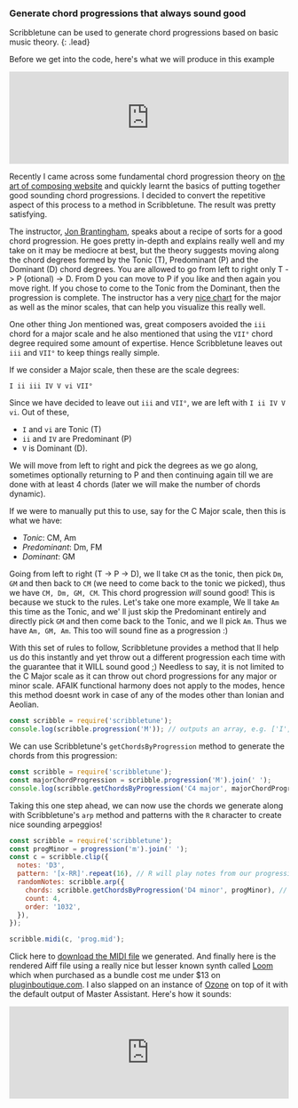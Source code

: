 ### Generate chord progressions that always sound good

Scribbletune can be used to generate chord progressions based on basic music theory.
{: .lead}

Before we get into the code, here's what we will produce in this example

<iframe width="100%" height="166" scrolling="no" frameborder="no" allow="autoplay" src="https://w.soundcloud.com/player/?url=https%3A//api.soundcloud.com/tracks/691481236&color=%23080404&auto_play=false&hide_related=true&show_comments=false&show_user=true&show_reposts=false&show_teaser=false"></iframe>

Recently I came across some fundamental chord progression theory on [the art of composing website](https://www.artofcomposing.com/composing-a-chord-progression) and quickly learnt the basics of putting together good sounding chord progressions. I decided to convert the repetitive aspect of this process to a method in Scribbletune. The result was pretty satisfying.

The instructor, [Jon Brantingham](https://www.artofcomposing.com/author/jonbrantingham), speaks about a recipe of sorts for a good chord progression. He goes pretty in-depth and explains really well and my take on it may be mediocre at best, but the theory suggests moving along the chord degrees formed by the Tonic (T), Predominant (P) and the Dominant (D) chord degrees. You are allowed to go from left to right only T -> P (otional) -> D. From D you can move to P if you like and then again you move right. If you chose to come to the Tonic from the Dominant, then the progression is complete. The instructor has a very [nice chart](https://www.artofcomposing.com/composing-a-chord-progression) for the major as well as the minor scales, that can help you visualize this really well.

One other thing Jon mentioned was, great composers avoided the `iii` chord for a major scale and he also mentioned that using the `VII°` chord degree required some amount of expertise. Hence Scribbletune leaves out `iii` and `VII°` to keep things really simple.

If we consider a Major scale, then these are the scale degrees:

```
I ii iii IV V vi VII°
```

Since we have decided to leave out `iii` and `VII°`, we are left with `I ii IV V vi`. Out of these,

- `I` and `vi` are Tonic (T)
- `ii` and `IV` are Predominant (P)
- `V` is Dominant (D).

We will move from left to right and pick the degrees as we go along, sometimes optionally returning to P and then continuing again till we are done with at least 4 chords (later we will make the number of chords dynamic).

If we were to manually put this to use, say for the C Major scale, then this is what we have:

- _Tonic_: CM, Am
- _Predominant_: Dm, FM
- _Dominant_: GM

Going from left to right (T -> P -> D), we ll take `CM` as the tonic, then pick `Dm`, `GM` and then back to `CM` (we need to come back to the tonic we picked), thus we have `CM, Dm, GM, CM`. This chord progression _will_ sound good! This is because we stuck to the rules. Let's take one more example, We ll take `Am` this time as the Tonic, and we' ll just skip the Predominant entirely and directly pick `GM` and then come back to the Tonic, and we ll pick `Am`. Thus we have `Am, GM, Am`. This too will sound fine as a progression :)

With this set of rules to follow, Scribbletune provides a method that ll help us do this instantly and yet throw out a different progression each time with the guarantee that it WILL sound good ;) Needless to say, it is not limited to the C Major scale as it can throw out chord progressions for any major or minor scale. AFAIK functional harmony does not apply to the modes, hence this method doesnt work in case of any of the modes other than Ionian and Aeolian.

```javascript
const scribble = require('scribbletune');
console.log(scribble.progression('M')); // outputs an array, e.g. ['I', 'ii', 'iii', 'V']
```

We can use Scribbletune's `getChordsByProgression` method to generate the chords from this progression:

```javascript
const scribble = require('scribbletune');
const majorChordProgression = scribble.progression('M').join(' ');
console.log(scribble.getChordsByProgression('C4 major', majorChordProgression)); // outputs something like 'Am-4 Dm-4 Dm-4 GM-4'
```

Taking this one step ahead, we can now use the chords we generate along with Scribbletune's `arp` method and patterns with the `R` character to create nice sounding arpeggios!

```javascript
const scribble = require('scribbletune');
const progMinor = progression('m').join(' ');
const c = scribble.clip({
  notes: 'D3',
  pattern: '[x-RR]'.repeat(16), // R will play notes from our progression
  randomNotes: scribble.arp({
    chords: scribble.getChordsByProgression('D4 minor', progMinor), // We are using the `m` method we generated earlier from our factory method
    count: 4,
    order: '1032',
  }),
});

scribble.midi(c, 'prog.mid');
```

Click here to [download the MIDI file](/sounds/midi/prog.mid) we generated. And finally here is the rendered Aiff file using a really nice but lesser known synth called [Loom](https://www.airmusictech.com/product/loom) which when purchased as a bundle cost me under \$13 on [pluginboutique.com](https://www.pluginboutique.com/product/1-Instruments/58-Inst-Bundle/1585-AIR-Music-Synth-Bundle). I also slapped on an instance of [Ozone](https://www.izotope.com/) on top of it with the default output of Master Assistant. Here's how it sounds:

<iframe width="100%" height="166" scrolling="no" frameborder="no" allow="autoplay" src="https://w.soundcloud.com/player/?url=https%3A//api.soundcloud.com/tracks/691481236&color=%23080404&auto_play=false&hide_related=true&show_comments=false&show_user=true&show_reposts=false&show_teaser=false"></iframe>
